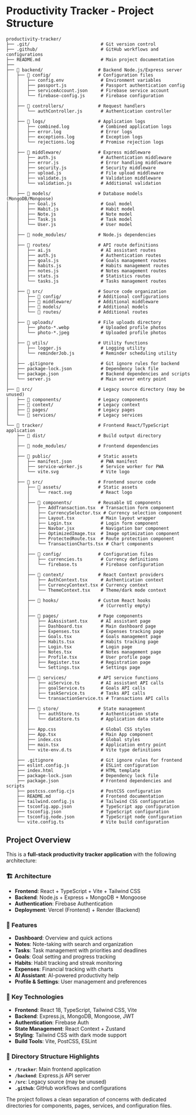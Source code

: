 # Productivity Tracker - Project Structure

```
productivity-tracker/
├── .git/                           # Git version control
├── .github/                        # GitHub workflows and configurations
├── README.md                       # Main project documentation
├──
├── 📁 backend/                     # Backend Node.js/Express server
│   ├── 📁 config/                  # Configuration files
│   │   ├── config.env              # Environment variables
│   │   ├── passport.js             # Passport authentication config
│   │   ├── serviceAccount.json     # Firebase service account
│   │   └── firebase-config.js      # Firebase configuration
│   │
│   ├── 📁 controllers/             # Request handlers
│   │   └── authController.js       # Authentication controller
│   │
│   ├── 📁 logs/                    # Application logs
│   │   ├── combined.log            # Combined application logs
│   │   ├── error.log               # Error logs
│   │   ├── exceptions.log          # Exception logs
│   │   └── rejections.log          # Promise rejection logs
│   │
│   ├── 📁 middleware/              # Express middleware
│   │   ├── auth.js                 # Authentication middleware
│   │   ├── error.js                # Error handling middleware
│   │   ├── security.js             # Security middleware
│   │   ├── upload.js               # File upload middleware
│   │   ├── validate.js             # Validation middleware
│   │   └── validation.js           # Additional validation
│   │
│   ├── 📁 models/                  # Database models (MongoDB/Mongoose)
│   │   ├── Goal.js                 # Goal model
│   │   ├── Habit.js                # Habit model
│   │   ├── Note.js                 # Note model
│   │   ├── Task.js                 # Task model
│   │   └── User.js                 # User model
│   │
│   ├── 📁 node_modules/            # Node.js dependencies
│   │
│   ├── 📁 routes/                  # API route definitions
│   │   ├── ai.js                   # AI assistant routes
│   │   ├── auth.js                 # Authentication routes
│   │   ├── goals.js                # Goals management routes
│   │   ├── habits.js               # Habits management routes
│   │   ├── notes.js                # Notes management routes
│   │   ├── stats.js                # Statistics routes
│   │   └── tasks.js                # Tasks management routes
│   │
│   ├── 📁 src/                     # Source code organization
│   │   ├── 📁 config/              # Additional configurations
│   │   ├── 📁 middleware/          # Additional middleware
│   │   ├── 📁 models/              # Additional models
│   │   └── 📁 routes/              # Additional routes
│   │
│   ├── 📁 uploads/                 # File uploads directory
│   │   ├── photo-*.webp            # Uploaded profile photos
│   │   └── photo-*.jpeg            # Uploaded profile photos
│   │
│   ├── 📁 utils/                   # Utility functions
│   │   ├── logger.js               # Logging utility
│   │   └── reminderJob.js          # Reminder scheduling utility
│   │
│   ├── .gitignore                  # Git ignore rules for backend
│   ├── package-lock.json           # Dependency lock file
│   ├── package.json                # Backend dependencies and scripts
│   └── server.js                   # Main server entry point
│
├── 📁 src/                         # Legacy source directory (may be unused)
│   ├── 📁 components/              # Legacy components
│   ├── 📁 context/                 # Legacy context
│   ├── 📁 pages/                   # Legacy pages
│   └── 📁 services/                # Legacy services
│
└── 📁 tracker/                     # Frontend React/TypeScript application
    ├── 📁 dist/                    # Build output directory
    │
    ├── 📁 node_modules/            # Frontend dependencies
    │
    ├── 📁 public/                  # Static assets
    │   ├── manifest.json           # PWA manifest
    │   ├── service-worker.js       # Service worker for PWA
    │   └── vite.svg                # Vite logo
    │
    ├── 📁 src/                     # Frontend source code
    │   ├── 📁 assets/              # Static assets
    │   │   └── react.svg           # React logo
    │   │
    │   ├── 📁 components/          # Reusable UI components
    │   │   ├── AddTransaction.tsx  # Transaction form component
    │   │   ├── CurrencySelector.tsx # Currency selection component
    │   │   ├── Layout.tsx          # Main layout wrapper
    │   │   ├── Login.tsx           # Login form component
    │   │   ├── Navbar.jsx          # Navigation bar component
    │   │   ├── OptimizedImage.tsx  # Image optimization component
    │   │   ├── ProtectedRoute.tsx  # Route protection component
    │   │   └── TransactionCharts.tsx # Chart components
    │   │
    │   ├── 📁 config/              # Configuration files
    │   │   ├── currencies.ts       # Currency definitions
    │   │   └── firebase.ts         # Firebase configuration
    │   │
    │   ├── 📁 context/             # React Context providers
    │   │   ├── AuthContext.tsx     # Authentication context
    │   │   ├── CurrencyContext.tsx # Currency context
    │   │   └── ThemeContext.tsx    # Theme/dark mode context
    │   │
    │   ├── 📁 hooks/               # Custom React hooks
    │   │                           # (Currently empty)
    │   │
    │   ├── 📁 pages/               # Page components
    │   │   ├── AiAssistant.tsx     # AI assistant page
    │   │   ├── Dashboard.tsx       # Main dashboard page
    │   │   ├── Expenses.tsx        # Expenses tracking page
    │   │   ├── Goals.tsx           # Goals management page
    │   │   ├── Habits.tsx          # Habits tracking page
    │   │   ├── Login.tsx           # Login page
    │   │   ├── Notes.tsx           # Notes management page
    │   │   ├── Profile.tsx         # User profile page
    │   │   ├── Register.tsx        # Registration page
    │   │   └── Settings.tsx        # Settings page
    │   │
    │   ├── 📁 services/            # API service functions
    │   │   ├── aiService.ts        # AI assistant API calls
    │   │   ├── goalService.ts      # Goals API calls
    │   │   ├── taskService.ts      # Tasks API calls
    │   │   └── transactionService.ts # Transactions API calls
    │   │
    │   ├── 📁 store/               # State management
    │   │   ├── authStore.ts        # Authentication state
    │   │   └── dataStore.ts        # Application data state
    │   │
    │   ├── App.css                 # Global CSS styles
    │   ├── App.tsx                 # Main App component
    │   ├── index.css               # Global styles
    │   ├── main.tsx                # Application entry point
    │   └── vite-env.d.ts           # Vite type definitions
    │
    ├── .gitignore                  # Git ignore rules for frontend
    ├── eslint.config.js            # ESLint configuration
    ├── index.html                  # HTML template
    ├── package-lock.json           # Dependency lock file
    ├── package.json                # Frontend dependencies and scripts
    ├── postcss.config.cjs          # PostCSS configuration
    ├── README.md                   # Frontend documentation
    ├── tailwind.config.js          # Tailwind CSS configuration
    ├── tsconfig.app.json           # TypeScript app configuration
    ├── tsconfig.json               # TypeScript configuration
    ├── tsconfig.node.json          # TypeScript node configuration
    └── vite.config.ts              # Vite build configuration
```

## Project Overview

This is a **full-stack productivity tracker application** with the following architecture:

### 🏗️ **Architecture**
- **Frontend**: React + TypeScript + Vite + Tailwind CSS
- **Backend**: Node.js + Express + MongoDB + Mongoose
- **Authentication**: Firebase Authentication
- **Deployment**: Vercel (Frontend) + Render (Backend)

### 📱 **Features**
- **Dashboard**: Overview and quick actions
- **Notes**: Note-taking with search and organization
- **Tasks**: Task management with priorities and deadlines
- **Goals**: Goal setting and progress tracking
- **Habits**: Habit tracking and streak monitoring
- **Expenses**: Financial tracking with charts
- **AI Assistant**: AI-powered productivity help
- **Profile & Settings**: User management and preferences

### 🔧 **Key Technologies**
- **Frontend**: React 18, TypeScript, Tailwind CSS, Vite
- **Backend**: Express.js, MongoDB, Mongoose, JWT
- **Authentication**: Firebase Auth
- **State Management**: React Context + Zustand
- **Styling**: Tailwind CSS with dark mode support
- **Build Tools**: Vite, PostCSS, ESLint

### 📁 **Directory Structure Highlights**
- **`/tracker`**: Main frontend application
- **`/backend`**: Express.js API server
- **`/src`**: Legacy source (may be unused)
- **`.github`**: GitHub workflows and configurations

The project follows a clean separation of concerns with dedicated directories for components, pages, services, and configuration files. 